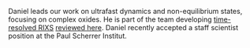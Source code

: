 Daniel leads our work on ultrafast dynamics and non-equilibrium states, focusing on complex oxides. He is part of the team developing [time-resolved RIXS](/publications/#dean2016ultrafast) [reviewed here](/publications/#cao2019ultrafast). Daniel recently accepted a staff scientist position at the Paul Scherrer Institut.